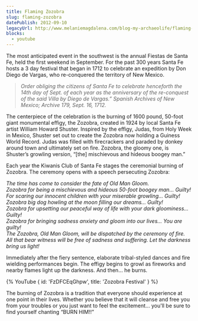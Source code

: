 ```yaml
---
title: Flaming Zozobra
slug: flaming-zozobra
datePublish: 2012-09-10
legacyUrl: http://www.melaniemagdalena.com/blog-my-archaeolife/flaming-zozobra
blocks:
  - youtube
---
```


The most anticipated event in the southwest is the annual Fiestas de Santa Fe, held the first weekend in September. For the past 300 years Santa Fe hosts a 3 day festival that began in 1712 to celebrate an expedition by Don Diego de Vargas, who re-conquered the territory of New Mexico.  

> _Order obliging the citizens of Santa Fe to celebrate henceforth the 14th day of Sept. of each year as the anniversary of the re-conquest of the said Villa by Diego de Vargas.” Spanish Archives of New Mexico; Archive 179, Sept. 16, 1712._

The centerpiece of the celebration is the burning of 1600 pound, 50-foot giant monumental effigy, the Zozobra, created in 1924 by local Santa Fe artist William Howard Shuster. Inspired by the effigy, Judas, from Holy Week in Mexico, Shuster set out to create the Zozobra now holding a Guiness World Record. Judas was filled with firecrackers and paraded by donkey around town and ultimately set on fire. Zozobra, the gloomy one, is Shuster’s growling version, “\[the\] mischievous and hideous boogey man.”  
  
Each year the Kiwanis Club of Santa Fe stages the ceremonial burning of Zozobra. The ceremony opens with a speech persecuting Zozobra:  

_The time has come to consider the fate of Old Man Gloom._  
_Zozobra for being a mischievous and hideous 50-foot boogey man… Guilty!_  
_For scaring our innocent children with your miserable growling… Guilty!_  
_Zozobra big dog howling at the moon filling our dreams… Guilty!_  
_Zozobra for upsetting our peaceful way of life with your dark gloominess… Guilty!_  
_Zozobra for bringing sadness anxiety and gloom into our lives… You are guilty!_  
_The Zozobra, Old Man Gloom, will be dispatched by the ceremony of fire._
_All that bear witness will be free of sadness and suffering._
_Let the darkness bring us light!_

Immediately after the fiery sentence, elaborate tribal-styled dances and fire wielding performances begin. The effigy begins to growl as fireworks and nearby flames light up the darkness. And then... he burns.

{% YouTube {
  id: 'FzDFCEqGhpw',
  title: 'Zozobra Festival'
} %}

The burning of Zozobra is a tradition that everyone should experience at one point in their lives. Whether you believe that it will cleanse and free you from your troubles or you just want to feel the excitement… you'll be sure to find yourself chanting “BURN HIM!!”
